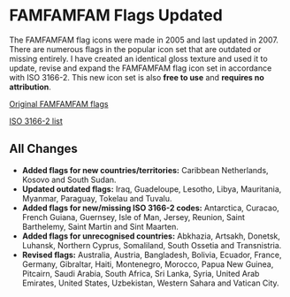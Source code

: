 # FAMFAMFAM Flags Updated

The FAMFAMFAM flag icons were made in 2005 and last updated in 2007. There are numerous flags in the popular icon set that are outdated or missing entirely. I have created an identical gloss texture and used it to update, revise and expand the FAMFAMFAM flag icon set in accordance with ISO 3166-2. This new icon set is also **free to use** and **requires no attribution**.

[Original FAMFAMFAM flags](http://famfamfam.com/lab/icons/flags/)

[ISO 3166-2 list](https://en.wikipedia.org/wiki/ISO_3166-1_alpha-2#Officially_assigned_code_elements)

## All Changes

- **Added flags for new countries/territories:** Caribbean Netherlands, Kosovo and South Sudan.
- **Updated outdated flags:** Iraq, Guadeloupe, Lesotho, Libya, Mauritania, Myanmar, Paraguay, Tokelau and Tuvalu.
- **Added flags for new/missing ISO 3166-2 codes:** Antarctica, Curacao, French Guiana, Guernsey, Isle of Man, Jersey, Reunion, Saint Barthelemy, Saint Martin and Sint Maarten.
- **Added flags for unrecognised countries:** Abkhazia, Artsakh, Donetsk, Luhansk, Northern Cyprus, Somaliland, South Ossetia and Transnistria.
- **Revised flags:** Australia, Austria, Bangladesh, Bolivia, Ecuador, France, Germany, Gibraltar, Haiti, Montenegro, Morocco, Papua New Guinea, Pitcairn, Saudi Arabia, South Africa, Sri Lanka, Syria, United Arab Emirates, United States, Uzbekistan, Western Sahara and Vatican City.
